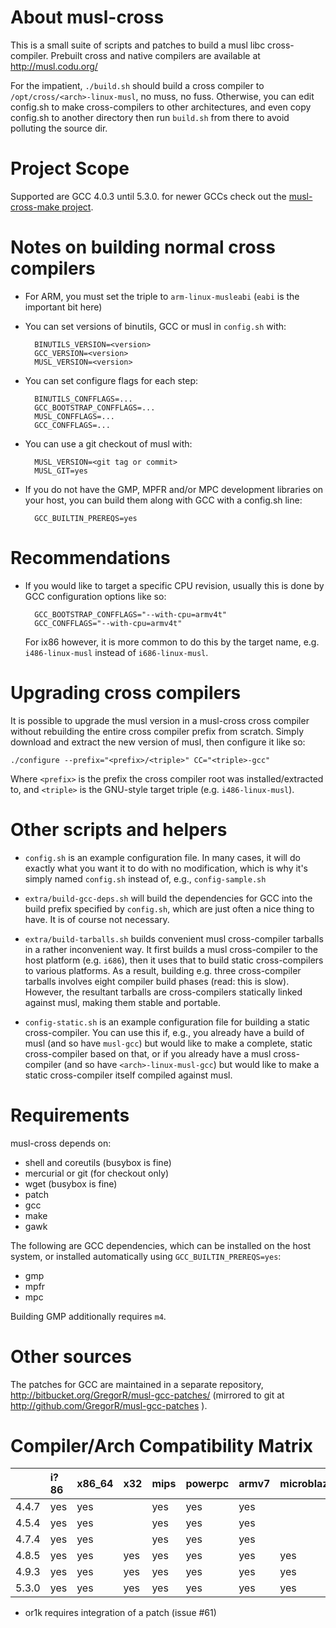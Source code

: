About musl-cross
================

This is a small suite of scripts and patches to build a musl libc
cross-compiler. Prebuilt cross and native compilers are available at
http://musl.codu.org/

For the impatient, `./build.sh` should build a cross compiler to
`/opt/cross/<arch>-linux-musl`, no muss, no fuss. Otherwise, you can edit
config.sh to make cross-compilers to other architectures, and even copy
config.sh to another directory then run `build.sh` from there to avoid polluting
the source dir.

Project Scope
=============
Supported are GCC 4.0.3 until 5.3.0.
for newer GCCs check out the [musl-cross-make project][0].

Notes on building normal cross compilers
========================================

* For ARM, you must set the triple to `arm-linux-musleabi` (`eabi` is the important
  bit here)

* You can set versions of binutils, GCC or musl in `config.sh` with:

        BINUTILS_VERSION=<version>
        GCC_VERSION=<version>
        MUSL_VERSION=<version>

* You can set configure flags for each step:

        BINUTILS_CONFFLAGS=...
        GCC_BOOTSTRAP_CONFFLAGS=...
        MUSL_CONFFLAGS=...
        GCC_CONFFLAGS=...

* You can use a git checkout of musl with:

        MUSL_VERSION=<git tag or commit>
        MUSL_GIT=yes

* If you do not have the GMP, MPFR and/or MPC development libraries on your
  host, you can build them along with GCC with a config.sh line:

        GCC_BUILTIN_PREREQS=yes


Recommendations
===============

* If you would like to target a specific CPU revision, usually this is done by
  GCC configuration options like so:

        GCC_BOOTSTRAP_CONFFLAGS="--with-cpu=armv4t"
        GCC_CONFFLAGS="--with-cpu=armv4t"

  For ix86 however, it is more common to do this by the target name, e.g.
  `i486-linux-musl` instead of `i686-linux-musl`.


Upgrading cross compilers
=========================

It is possible to upgrade the musl version in a musl-cross cross compiler
without rebuilding the entire cross compiler prefix from scratch. Simply
download and extract the new version of musl, then configure it like so:

    ./configure --prefix="<prefix>/<triple>" CC="<triple>-gcc"

Where `<prefix>` is the prefix the cross compiler root was installed/extracted
to, and `<triple>` is the GNU-style target triple (e.g. `i486-linux-musl`).


Other scripts and helpers
=========================

* `config.sh` is an example configuration file. In many cases, it will do exactly
  what you want it to do with no modification, which is why it's simply named
  `config.sh` instead of, e.g., `config-sample.sh`

* `extra/build-gcc-deps.sh` will build the dependencies for GCC into the build
  prefix specified by `config.sh`, which are just
  often a nice thing to have. It is of course not necessary.

* `extra/build-tarballs.sh` builds convenient musl cross-compiler tarballs in a
  rather inconvenient way. It first builds a musl cross-compiler to the host
  platform (e.g. `i686`), then it uses that to build static cross-compilers to
  various platforms. As a result, building e.g. three cross-compiler tarballs
  involves eight compiler build phases (read: this is slow). However, the
  resultant tarballs are cross-compilers statically linked against musl, making
  them stable and portable.

* `config-static.sh` is an example configuration file for building a static
  cross-compiler. You can use this if, e.g., you already have a build of musl
  (and so have `musl-gcc`) but would like to make a complete, static
  cross-compiler based on that, or if you already have a musl cross-compiler
  (and so have `<arch>-linux-musl-gcc`) but would like to make a static
  cross-compiler itself compiled against musl.


Requirements
============

musl-cross depends on:

* shell and coreutils (busybox is fine)
* mercurial or git (for checkout only)
* wget (busybox is fine)
* patch
* gcc
* make
* gawk

The following are GCC dependencies, which can be installed on the host system,
or installed automatically using `GCC_BUILTIN_PREREQS=yes`:

* gmp
* mpfr
* mpc

Building GMP additionally requires `m4`.


Other sources
=============

The patches for GCC are maintained in a separate repository,
http://bitbucket.org/GregorR/musl-gcc-patches/ (mirrored to git at
http://github.com/GregorR/musl-gcc-patches ).

Compiler/Arch Compatibility Matrix
==================================
|       | i?86 | x86_64 | x32 | mips | powerpc | armv7 | microblaze | sh4 | or1k|
|:------|:-----|:-------|:----|:-----|:--------|:------|:-----------|:----|:---:|
| 4.4.7 | yes  | yes    |     | yes  | yes     | yes   |            |     |     |
| 4.5.4 | yes  | yes    |     | yes  | yes     | yes   |            |     |     |
| 4.7.4 | yes  | yes    |     | yes  | yes     | yes   |            |     |     |
| 4.8.5 | yes  | yes    | yes | yes  | yes     | yes   | yes        | yes |     |
| 4.9.3 | yes  | yes    | yes | yes  | yes     | yes   | yes        | yes |     |
| 5.3.0 | yes  | yes    | yes | yes  | yes     | yes   | yes        | yes | *   |

* or1k requires integration of a patch (issue #61)

[0]:https://github.com/richfelker/musl-cross-make

